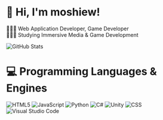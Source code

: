 <!-- Level 3: Add custom code -->
# 👋 Hi, I'm moshiew!
👩🏻‍💻 Web Application Developer, Game Developer<br/>
👩🏻‍🎓 Studying Immersive Media & Game Development<br/>

<!-- GitHub stats from https://github.com/anuraghazra/github-readme-stats -->
![GitHub Stats](https://github-readme-stats.vercel.app/api?username=moshiew&theme=dark&hide_border=false&include_all_commits=true&count_private=true&rank_icon=github)<br/>

# 💻 Programming Languages & Engines
<!-- Badges from https://github.com/Ileriayo/markdown-badges -->
![HTML5](https://img.shields.io/badge/html5-%23E34F26.svg?style=for-the-badge&logo=html5&logoColor=white)
![JavaScript](https://img.shields.io/badge/javascript-%23323330.svg?style=for-the-badge&logo=javascript&logoColor=%23F7DF1E)
![Python](https://img.shields.io/badge/python-3670A0?style=for-the-badge&logo=python&logoColor=ffdd54)
![C#](https://img.shields.io/badge/c%23-%23239120.svg?style=for-the-badge&logo=c-sharp&logoColor=white)
![Unity](https://img.shields.io/badge/unity-%23000000.svg?style=for-the-badge&logo=unity&logoColor=white)
![CSS](https://img.shields.io/badge/css3-%231572B6.svg?style=for-the-badge&logo=css3&logoColor=white)
![Visual Studio Code](https://img.shields.io/badge/VS%20Code-0078d7.svg?style=for-the-badge&logo=visual-studio-code&logoColor=white)

